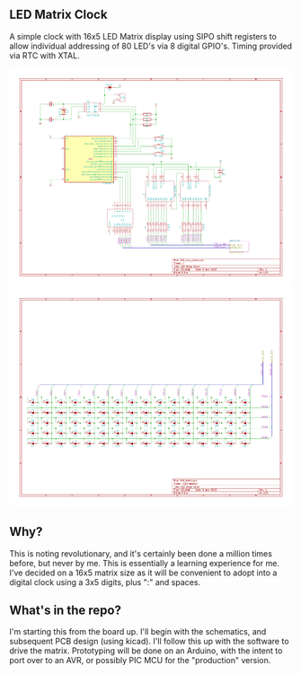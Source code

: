 ## LED Matrix Clock

A simple clock with 16x5 LED Matrix display using SIPO shift registers to allow individual addressing of 80 LED's via 8 digital GPIO's. Timing provided via RTC with XTAL.

![circuit schematic](assets/LED_array_clock.png)
![circuit schematic](assets/LED_Matrix.png)

## Why?

This is noting revolutionary, and it's certainly been done a million times before, but never by me. This is essentially
a learning experience for me. I've decided on a 16x5 matrix size as it will be convenient to adopt into a digital clock
using a 3x5 digits, plus ":" and spaces.

## What's in the repo?

I'm starting this from the board up. I'll begin with the schematics, and subsequent PCB design (using kicad).
I'll follow this up with the software to drive the matrix. Prototyping will be done on an Arduino, with the 
intent to port over to an AVR, or possibly PIC MCU for the "production" version.
